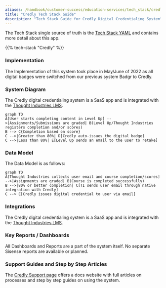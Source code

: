 ```yaml
---
aliases: /handbook/customer-success/education-services/tech_stack/credly.html
title: "Credly Tech Stack Guide"
description: "Tech Stack Guide for Credly Digital Credentialing System"
---
```


The Tech Stack single source of truth is the [Tech Stack YAML](https://gitlab.com/gitlab-com/www-gitlab-com/-/blob/master/data/tech_stack.yml) and contains more detail about this app.

{{% tech-stack "Credly" %}}

### Implementation

The Implementation of this system took place in May/June of 2022 as all digital badges were switched from our previous system Badgr to Credly.

### System Diagram

The Credly digital credentialing system is a SaaS app and is integrated with the [Thought Industries LMS](https://gitlab.com/gitlab-com/www-gitlab-com/-/blob/master/data/tech_stack.yml).

```mermaid
graph TD
A[User starts completing content in Level Up] -->|Assignments/Submissions are graded| B(Level Up/Thought Industries registers completion and/or scores)
B --> C{Completion based on score}
C -->|Greater than 80%| D[Credly auto-issues the digital badge]
C -->|Less than 80%| E[Level Up sends an email to the user to retake]
```

### Data Model

The Data Model is as follows:

```mermaid
graph TD
A[Thought Industries collects user email and course completion/scores] -->|Assignments are graded| B(Course is completed successfully)
B -->|80% or better completion| C[TI sends user email through native integration with Credly]
C --> E[Credly issues digital credential to user via email]
```

### Integrations

The Credly digital credentialing system is a SaaS app and is integrated with the [Thought Industries LMS](https://gitlab.com/gitlab-com/www-gitlab-com/-/blob/master/data/tech_stack.yml).

### Key Reports / Dashboards

All Dashboards and Reports are a part of the system itself. No separate Sisense reports are available or planned.

### Support Guides and Step by Step Articles

The [Credly Support page](https://credlyissuer.zendesk.com/hc/en-us) offers a docs website with full articles on processes and step by step guides on using the system.
